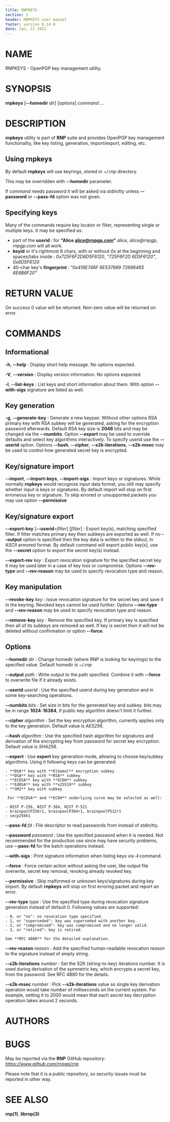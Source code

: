 ```yaml
---
title: RNPKEYS
section: 1
header: RNPKEYS user manual
footer: version 0.14.0
date: Jan, 21 2021
---
```


# NAME
RNPKEYS - OpenPGP key management utility.

# SYNOPSIS
**rnpkeys** [**\-\-homedir** *dir*] [*options*] *command* ...

# DESCRIPTION
**rnpkeys** utility is part of **RNP** suite and provides OpenPGP key management functionality, like key listing, generation, import/export, editing, etc.

## Using rnpkeys
By default **rnpkeys** will use keyrings, stored in *~/.rnp* directory.

This may be overridden with **\-\-homedir** parameter.

If *command* needs password it will be asked via stdin/tty unless **\-\-password** or **\-\-pass-fd** option was not given.

## Specifying keys
Many of the commands require key locator or filter, representing single or multiple keys. It may be specified as:

- part of the **userid** : for **"Alice <alice@rnpgp.com>"** *alice*, *alice@rnpgp*, *rnpgp.com* will all work.  
- **keyid** or it's rightmost 8 chars, with or without *0x* at the beginning and spaces/tabs inside : *0x725F6F2D6D5F6120*, *"725F6F2D 6D5F6120"*, *0x6D5F6120*  
- 40-char key's **fingerprint** : *"0x416E746F 6E537669 72696465 6E6B6F20"*  

# RETURN VALUE
On success 0 value will be returned. Non-zero value will be returned on error.

# COMMANDS

## Informational
**-h**, **\-\-help**
: Display short help message. No options expected.

**-V**, **\-\-version**
: Display version information. No options expected.

**-l**, **\-\-list-keys**
: List keys and short information about them. With option **\-\-with-sigs** signature are listed as well.

## Key generation

**-g**, **\-\-generate-key**
: Generate a new keypair. Without other options RSA primary key with RSA subkey will be generated, asking for the encryption password afterwards.
Default RSA key size is **2048** bits and may be changed via the **\-\-numbits**.
Option **\-\-expert** may be used to override defaults and select key algorithms interactively.
To specify userid use the **\-\-userid** option. 
Options **\-\-hash**, **\-\-cipher**, **\-\-s2k-iterations**, **\-\-s2k-msec** may be used to control how generated secret key is encrypted.

## Key/signature import

**\-\-import**, **\-\-import-keys**, **\-\-import-sigs**
: Import keys or signatures. While normally **rnpkeys** would recognize input data format, you still may specify whether input is keys or signatures.
By default import will stop on first erroneous key or signature. To skip errored or unsupported packets you may use option **\-\-permissive**

## Key/signature export

**\-\-export-key** [**\-\-userid**=*filter*] [*filter*]
: Export key(s), matching specified filter. If filter matches primary key then subkeys are exported as well.
If no **\-\-output** option is specified then the key data is written to the stdout, in ASCII armored format. By default command will export public key(s), use the **\-\-secret** option to export the secret key(s) instead.

**\-\-export-rev** *key*
: Export revocation signature for the specified secret key. It may be used later in a case of key loss or compromise. Options **\-\-rev-type** and **\-\-rev-reason** may be used to specify revocation type and reason.

## Key manipulation

**\-\-revoke-key** *key*
: Issue revocation signature for the secret key and save it in the keyring. Revoked keys cannot be used further. Options **\-\-rev-type** and **\-\-rev-reason** may be used to specify revocation type and reason.

**\-\-remove-key** *key*
: Remove the specified key. If primary key is specified then all of its subkeys are removed as well. If key is secret then it will not be deleted without confirmation or option **\-\-force**.

## Options

**\-\-homedir** *dir*
: Change homedir (where RNP is looking for keyrings) to the specified value. Default homedir is *~/.rnp*

**\-\-output** *path*
: Write output to the path specified. Combine it with **\-\-force** to overwrite file if it already exists.

**\-\-userid** *userid*
: Use the specified userid during key generation and in some key-searching operations.

**\-\-numbits** *bits*
: Set size in bits for the generated key and subkey. *bits* may be in range **1024**-**16384**, if public key algorithm doesn't limit it further.

**\-\-cipher** *algorithm*
: Set the key encryption algorithm, currently applies only to the key generation. Default value is *AES256*.

**\-\-hash** *algorithm*
: Use the specified hash algorithm for signatures and derivation of the encrypting key from password for secret key encryption. Default value is *SHA256*.

**\-\-expert**
: Use **expert** key generation mode, allowing to choose key/subkey algorithms. Using it following keys can be generated:  

    - **DSA** key with **ElGamal** encryption subkey
    - **DSA** key with **RSA** subkey
    - **ECDSA** key with **ECDH** subkey
    - **EdDSA** key with **x25519** subkey
    - **SM2** key with subkey
  
     For **ECDSA** and **ECDH** underlying curve may be selected as well:  

    - NIST P-256, NIST P-384, NIST P-521
    - brainpoolP256r1, brainpoolP384r1, brainpoolP512r1
    - secp256k1

**\-\-pass-fd** *fd*
: File descriptor to read passwords from instead of stdin/tty.

**\-\-password** *password*
: Use the specified password when it is needed. Not recommended for the production use since may have security problems, use **\-\-pass-fd** for the batch operations instead.

**\-\-with-sigs**
: Print signature information when listing keys via **-l** command.

**\-\-force**
: Force certain action without asking the user, like output file overwrite, secret key removal, revoking already revoked key.

**\-\-permissive**
: Skip malformed or unknown keys/signatures during key import. By default **rnpkeys** will stop on first erroring packet and report an error.

**\-\-rev-type** *type*
: Use the specified type during revocation signature generation instead of default 0. Following values are supported:  

    - 0, or "no": no revocation type specified.
    - 1, or "superseded": key was superseded with another key.
    - 2, or "compromised": key was compromised and no longer valid.
    - 3, or "retired": key is retired.
  
    See **RFC 4880** for the detailed explanation.

**\-\-rev-reason** *reason*
: Add the specified human-readable revocation *reason* to the signature instead of empty string.

**\-\-s2k-iterations** *number*
: Set the S2K (string-to-key) iterations number. It is used during derivation of the symmetric key, which encrypts a secret key, from the password. See RFC 4880 for the details.

**\-\-s2k-msec** *number*
: Pick **\-\-s2k-iterations** value so single key derivation operation would take *number* of milliseconds on the current system. For example, setting it to 2000 would mean that each secret key decryption operation takes around 2 seconds.

# AUTHORS

# BUGS
May be reported via the **RNP** GitHub repository: *https://www.github.com/rnpgp/rnp*

Please note that it is a public repository, so security issues must be reported in other way.

# SEE ALSO
**rnp(1)**, **librnp(3)**